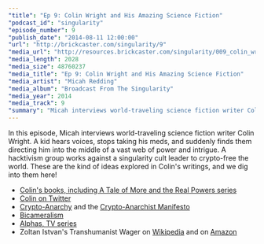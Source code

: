 ```yaml
---
"title": "Ep 9: Colin Wright and His Amazing Science Fiction"
"podcast_id": "singularity"
"episode_number": 9
"publish_date": "2014-08-11 12:00:00"
"url": "http://brickcaster.com/singularity/9"
"media_url": "http://resources.brickcaster.com/singularity/009_colin_wright.mp3"
"media_length": 2028
"media_size": 48760237
"media_title": "Ep 9: Colin Wright and His Amazing Science Fiction"
"media_artist": "Micah Redding"
"media_album": "Broadcast From The Singularity"
"media_year": 2014
"media_track": 9
"summary": "Micah interviews world-traveling science fiction writer Colin Wright. A kid hearing super-smart voices, a singularity cult leader, a futuristic hacktavism group — all this and more are explored in this episode."
---
```

In this episode, Micah interviews world-traveling science fiction writer Colin Wright. A kid hears voices, stops taking his meds, and suddenly finds them directing him into the middle of a vast web of power and intrigue. A hacktivism group works against a singularity cult leader to crypto-free the world. These are the kind of ideas explored in Colin's writings, and we dig into them here!

- [Colin's books, including A Tale of More and the Real Powers series](http://colin.io)
- [Colin on Twitter](http://twitter.com/colinismyname)
- [Crypto-Anarchy](http://en.wikipedia.org/wiki/Crypto-anarchism) and the [Crypto-Anarchist Manifesto](http://groups.csail.mit.edu/mac/classes/6.805/articles/crypto/cypherpunks/may-crypto-manifesto.html)
- [Bicameralism](http://en.wikipedia.org/wiki/Bicameralism_(psychology))
- [Alphas, TV series](http://www.imdb.com/title/tt1183865/)
- Zoltan Istvan's Transhumanist Wager on [Wikipedia](http://en.wikipedia.org/wiki/The_Transhumanist_Wager) and on [Amazon](http://www.amazon.com/gp/product/B00AQQSY60/ref=as_li_tl?ie=UTF8&camp=1789&creative=390957&creativeASIN=B00AQQSY60&linkCode=as2&tag=micahredding-20)
